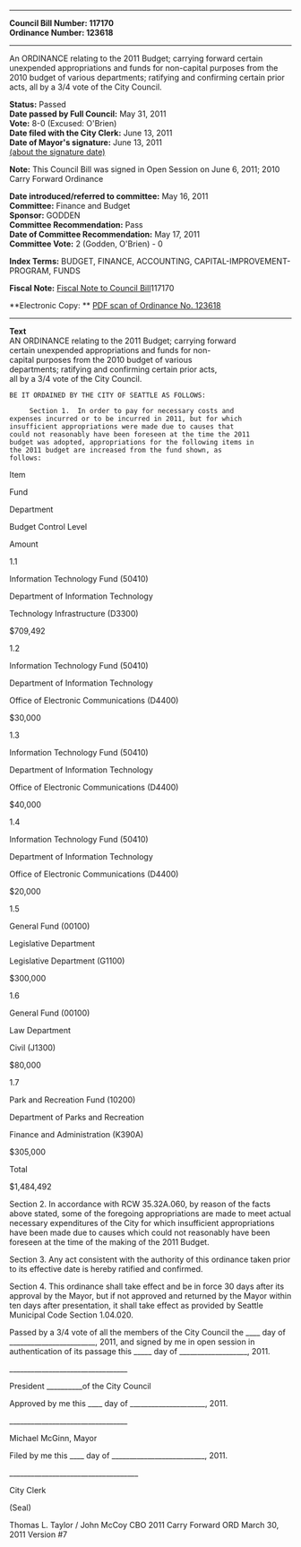 * * * * *  
  
**Council Bill Number: [](#h0)[](#h2)117170**   
**Ordinance Number: 123618**  
  
* * * * *  
  
An ORDINANCE relating to the 2011 Budget; carrying forward certain unexpended appropriations and funds for non-capital purposes from the 2010 budget of various departments; ratifying and confirming certain prior acts, all by a 3/4 vote of the City Council.  
  
**Status:** Passed   
**Date passed by Full Council:** May 31, 2011   
**Vote:** 8-0 (Excused: O'Brien)   
**Date filed with the City Clerk:** June 13, 2011   
**Date of Mayor's signature:** June 13, 2011   
[(about the signature date)](/~public/approvaldate.htm)   
  
**Note:** This Council Bill was signed in Open Session on June 6, 2011; 2010 Carry Forward Ordinance  
  
  
**Date introduced/referred to committee:** May 16, 2011   
**Committee:** Finance and Budget   
**Sponsor:** GODDEN   
**Committee Recommendation:** Pass   
**Date of Committee Recommendation:** May 17, 2011   
**Committee Vote:** 2 (Godden, O'Brien) - 0   
  
**Index Terms:** BUDGET, FINANCE, ACCOUNTING, CAPITAL-IMPROVEMENT-PROGRAM, FUNDS  
  
**Fiscal Note:** [Fiscal Note to Council Bill](http://clerk.seattle.gov/~public/fnote/117170.htm)[](#h1)[](#h3)117170  
  
**Electronic Copy: ** [PDF scan of Ordinance No. 123618](/~archives/Ordinances/Ord_123618.pdf)  
  
* * * * *  
  
**Text**  
    AN ORDINANCE relating to the 2011 Budget; carrying forward  
    certain unexpended appropriations and funds for non-  
    capital purposes from the 2010 budget of various  
    departments; ratifying and confirming certain prior acts,  
    all by a 3/4 vote of the City Council.  
  
    BE IT ORDAINED BY THE CITY OF SEATTLE AS FOLLOWS:  
  
         Section 1.  In order to pay for necessary costs and  
    expenses incurred or to be incurred in 2011, but for which  
    insufficient appropriations were made due to causes that  
    could not reasonably have been foreseen at the time the 2011  
    budget was adopted, appropriations for the following items in  
    the 2011 budget are increased from the fund shown, as  
    follows:  
  
Item  
  
Fund  
  
Department  
  
Budget Control Level  
  
Amount  
  
1.1  
  
Information Technology Fund (50410)  
  
Department of Information Technology  
  
Technology Infrastructure (D3300)  
  
$709,492  
  
1.2  
  
Information Technology Fund (50410)  
  
Department of Information Technology  
  
Office of Electronic Communications (D4400)  
  
$30,000  
  
1.3  
  
Information Technology Fund (50410)  
  
Department of Information Technology  
  
Office of Electronic Communications (D4400)  
  
$40,000  
  
1.4  
  
Information Technology Fund (50410)  
  
Department of Information Technology  
  
Office of Electronic Communications (D4400)  
  
$20,000  
  
1.5  
  
General Fund (00100)  
  
Legislative Department  
  
Legislative Department (G1100)  
  
$300,000  
  
1.6  
  
General Fund (00100)  
  
Law Department  
  
Civil (J1300)  
  
$80,000  
  
1.7  
  
Park and Recreation Fund (10200)  
  
Department of Parks and Recreation  
  
Finance and Administration (K390A)  
  
$305,000  
  
Total  
  
$1,484,492  
  
Section 2. In accordance with RCW 35.32A.060, by reason of the facts above stated, some of the foregoing appropriations are made to meet actual necessary expenditures of the City for which insufficient appropriations have been made due to causes which could not reasonably have been foreseen at the time of the making of the 2011 Budget.  
  
Section 3. Any act consistent with the authority of this ordinance taken prior to its effective date is hereby ratified and confirmed.  
  
Section 4. This ordinance shall take effect and be in force 30 days after its approval by the Mayor, but if not approved and returned by the Mayor within ten days after presentation, it shall take effect as provided by Seattle Municipal Code Section 1.04.020.  
  
Passed by a 3/4 vote of all the members of the City Council the \_\_\_\_ day of \_\_\_\_\_\_\_\_\_\_\_\_\_\_\_\_\_\_\_\_\_\_\_\_, 2011, and signed by me in open session in authentication of its passage this \_\_\_\_\_ day of \_\_\_\_\_\_\_\_\_\_\_\_\_\_\_\_\_\_\_, 2011.  
  
\_\_\_\_\_\_\_\_\_\_\_\_\_\_\_\_\_\_\_\_\_\_\_\_\_\_\_\_\_\_\_\_\_  
  
President \_\_\_\_\_\_\_\_\_\_of the City Council  
  
Approved by me this \_\_\_\_ day of \_\_\_\_\_\_\_\_\_\_\_\_\_\_\_\_\_\_\_\_\_, 2011.  
  
\_\_\_\_\_\_\_\_\_\_\_\_\_\_\_\_\_\_\_\_\_\_\_\_\_\_\_\_\_\_\_\_\_  
  
Michael McGinn, Mayor  
  
Filed by me this \_\_\_\_ day of \_\_\_\_\_\_\_\_\_\_\_\_\_\_\_\_\_\_\_\_\_\_\_\_\_\_, 2011.  
  
\_\_\_\_\_\_\_\_\_\_\_\_\_\_\_\_\_\_\_\_\_\_\_\_\_\_\_\_\_\_\_\_\_\_\_\_  
  
City Clerk  
  
(Seal)  
  
Thomas L. Taylor / John McCoy CBO 2011 Carry Forward ORD March 30, 2011 Version \#7  
  
  

